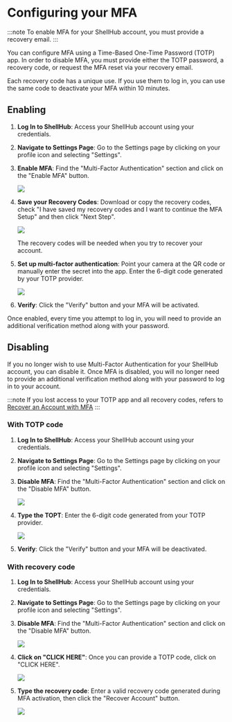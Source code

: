 # Configuring your MFA

:::note
To enable MFA for your ShellHub account, you must provide a recovery email.
:::

You can configure MFA using a Time-Based One-Time Password (TOTP) app. In order
to disable MFA, you must provide either the TOTP password, a recovery code, or
request the MFA reset via your recovery email.

Each recovery code has a unique use. If you use them to log in, you can use the
same code to deactivate your MFA within 10 minutes.

## Enabling

1. **Log In to ShellHub**: Access your ShellHub account using your credentials.

2. **Navigate to Settings Page**: Go to the Settings page by clicking on your
   profile icon and selecting "Settings".

3. **Enable MFA**: Find the "Multi-Factor Authentication" section and click on the "Enable MFA"
   button.

   ![](/img/mfa-enable.png)

4. **Save your Recovery Codes**: Download or copy the recovery codes, check "I
   have saved my recovery codes and I want to continue the MFA Setup" and then
   click "Next Step".

   ![](/img/mfa-recovery-codes.png)

   The recovery codes will be needed when you try to recover your account.

5. **Set up multi-factor authentication**: Point your camera at the QR code or
   manually enter the secret into the app. Enter the 6-digit code generated by
   your TOTP provider.

   ![](/img/mfa-setup.png)

6. **Verify**: Click the "Verify" button and your MFA will be activated.

Once enabled, every time you attempt to log in, you will need to provide an
additional verification method along with your password.

## Disabling

If you no longer wish to use Multi-Factor Authentication for your ShellHub
account, you can disable it. Once MFA is disabled, you will no longer need to
provide an additional verification method along with your password to log in to
your account.

:::note
If you lost access to your TOTP app and all recovery codes, refers to [Recover
an Account with MFA](./recovery-access)
:::

### With TOTP code

1. **Log In to ShellHub**: Access your ShellHub account using your credentials.

2. **Navigate to Settings Page**: Go to the Settings page by clicking on your
   profile icon and selecting "Settings".

3. **Disable MFA**: Find the "Multi-Factor Authentication" section and click on the "Disable MFA"
   button.

   ![](/img/mfa-disable.png)

4. **Type the TOPT**: Enter the 6-digit code generated from your TOTP provider.

   ![](/img/mfa-disable-code.png)

5. **Verify**: Click the "Verify" button and your MFA will be deactivated.

### With recovery code

1. **Log In to ShellHub**: Access your ShellHub account using your credentials.

2. **Navigate to Settings Page**: Go to the Settings page by clicking on your
   profile icon and selecting "Settings".

3. **Disable MFA**: Find the "Multi-Factor Authentication" section and click on the "Disable MFA"
   button.

   ![](/img/mfa-disable.png)

4. **Click on "CLICK HERE"**: Once you can provide a TOTP code, click on "CLICK HERE".

   ![](/img/mfa-disable-click-here.png)

5. **Type the recovery code**: Enter a valid recovery code generated during MFA
   activation, then click the "Recover Account" button.

   ![](/img/mfa-disable-rc-code.png)
